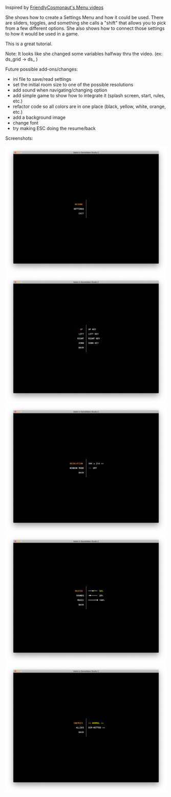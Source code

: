 Inspired by [FriendlyCosmonaut's Menu videos](https://www.youtube.com/watch?v=1ITZOrI2qkA&list=PLSFMekK0JFgx2vmcCnttxxhrNVTjUB8R1)

She shows how to create a Settings Menu and how it could be used. There are sliders, toggles, and something she calls a "shift" that allows you to pick from a few different options. She also shows how to connect those settings to how it would be used in a game.

This is a great tutorial.

Note: It looks like she changed some variables halfway thru the video. (ex: ds_grid -> ds_ )

Future possible add-ons/changes:

- ini file to save/read settings
- set the initial room size to one of the possible resolutions
- add sound when navigating/changing option
- add simple game to show how to integrate it (splash screen, start, rules, etc.)
- refactor code so all colors are in one place (black, yellow, white, orange, etc.)
- add a background image
- change font
- try making ESC doing the resume/back


Screenshots:
<br>

<img src="screenshots/main.png">
<img src="screenshots/controls.png">
<img src="screenshots/display.png">
<img src="screenshots/volume.png">
<img src="screenshots/enemies.png">

